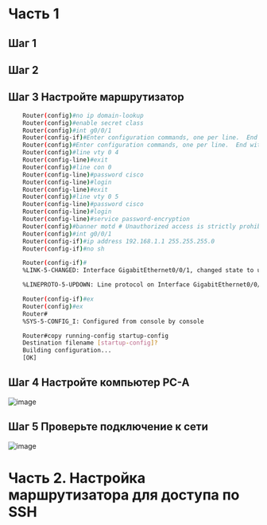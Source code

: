 # Часть 1
## Шаг 1
## Шаг 2
## Шаг 3 Настройте маршрутизатор
```sh
    Router(config)#no ip domain-lookup
    Router(config)#enable secret class
    Router(config)#int g0/0/1
    Router(config-if)#Enter configuration commands, one per line.  End with CNTL/Z.
    Router(config)#Enter configuration commands, one per line.  End with CNTL/Z.
    Router(config)#line vty 0 4
    Router(config-line)#exit
    Router(config)#line con 0
    Router(config-line)#password cisco
    Router(config-line)#login
    Router(config-line)#exit
    Router(config)#line vty 0 5
    Router(config-line)#password cisco
    Router(config-line)#login
    Router(config-line)#service password-encryption
    Router(config)#banner motd # Unauthorized access is strictly prohibited. #
    Router(config)#int g0/0/1
    Router(config-if)#ip address 192.168.1.1 255.255.255.0
    Router(config-if)#no sh

    Router(config-if)#
    %LINK-5-CHANGED: Interface GigabitEthernet0/0/1, changed state to up

    %LINEPROTO-5-UPDOWN: Line protocol on Interface GigabitEthernet0/0/1, changed state to up

    Router(config-if)#ex
    Router(config)#ex
    Router#
    %SYS-5-CONFIG_I: Configured from console by console

    Router#copy running-config startup-config
    Destination filename [startup-config]? 
    Building configuration...
    [OK]
```

## Шаг 4 Настройте компьютер PC-A

![image](https://user-images.githubusercontent.com/99355274/159234811-384ecc47-f50d-4d56-9819-5c84638e0aa8.png)


## Шаг 5 Проверьте подключение к сети

![image](https://user-images.githubusercontent.com/99355274/159234623-beb44043-e73c-4aa9-ac39-83f2210299da.png)


# Часть 2. Настройка маршрутизатора для доступа по SSH

